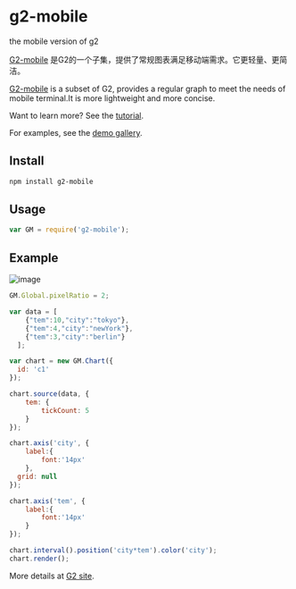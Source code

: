 # g2-mobile
the mobile version of g2

[G2-mobile](https://g2.alipay.com) 是G2的一个子集，提供了常规图表满足移动端需求。它更轻量、更简洁。

[G2-mobile](https://g2.alipay.com) is a subset of G2, provides a regular graph to meet the needs of mobile terminal.It is more lightweight and more concise.

Want to learn more? See the [tutorial](https://g2.alipay.com/tutorial/).

For examples, see the [demo gallery](https://g2.alipay.com/mobile-demo/).


## Install

```bash
npm install g2-mobile
```

## Usage

```js
var GM = require('g2-mobile');
```

## Example

![image](https://zos.alipayobjects.com/rmsportal/cRILBoAJqzhbmqn.png)

```js
GM.Global.pixelRatio = 2;

var data = [
    {"tem":10,"city":"tokyo"},
    {"tem":4,"city":"newYork"},
    {"tem":3,"city":"berlin"}
  ];

var chart = new GM.Chart({
  id: 'c1'
});

chart.source(data, {
    tem: {
        tickCount: 5
    }
});

chart.axis('city', {
	label:{
		font:'14px'
	},
  grid: null
});

chart.axis('tem', {
	label:{
		font:'14px'
	}
});

chart.interval().position('city*tem').color('city');
chart.render();
```

More details at [G2 site](https://g2.alipay.com).

